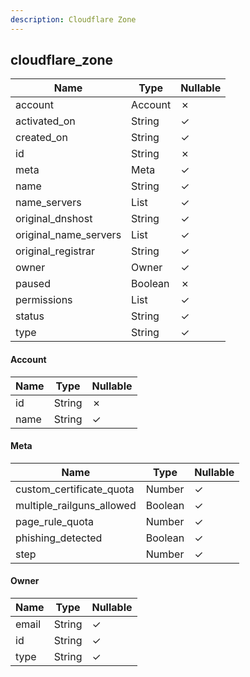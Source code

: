 ```yaml
---
description: Cloudflare Zone
---
```

cloudflare_zone
---------------

| **Name**              | **Type**     | **Nullable** |
| --------------------- | ------------ | ------------ |
| account               | Account      | &cross;      |
| activated_on          | String       | &check;      |
| created_on            | String       | &check;      |
| id                    | String       | &cross;      |
| meta                  | Meta         | &check;      |
| name                  | String       | &check;      |
| name_servers          | List<String> | &check;      |
| original_dnshost      | String       | &check;      |
| original_name_servers | List<String> | &check;      |
| original_registrar    | String       | &check;      |
| owner                 | Owner        | &check;      |
| paused                | Boolean      | &cross;      |
| permissions           | List<String> | &check;      |
| status                | String       | &check;      |
| type                  | String       | &check;      |

#### Account
| **Name** | **Type** | **Nullable** |
| -------- | -------- | ------------ |
| id       | String   | &cross;      |
| name     | String   | &check;      |

#### Meta
| **Name**                  | **Type** | **Nullable** |
| ------------------------- | -------- | ------------ |
| custom_certificate_quota  | Number   | &check;      |
| multiple_railguns_allowed | Boolean  | &check;      |
| page_rule_quota           | Number   | &check;      |
| phishing_detected         | Boolean  | &check;      |
| step                      | Number   | &check;      |

#### Owner
| **Name** | **Type** | **Nullable** |
| -------- | -------- | ------------ |
| email    | String   | &check;      |
| id       | String   | &check;      |
| type     | String   | &check;      |
